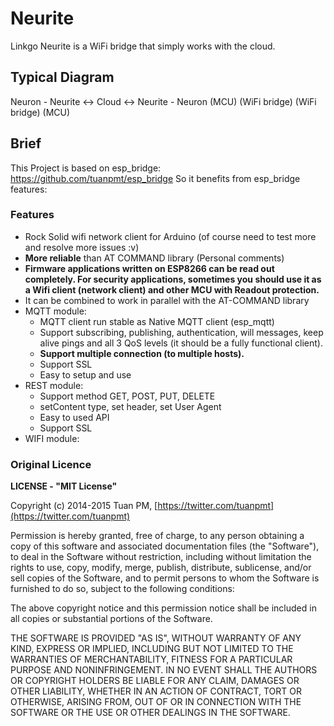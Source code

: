 # Neurite
Linkgo Neurite is a WiFi bridge that simply works with the cloud.

## Typical Diagram

Neuron - Neurite <-> Cloud <-> Neurite - Neuron
(MCU) (WiFi bridge)         (WiFi bridge) (MCU)

## Brief
This Project is based on esp_bridge: https://github.com/tuanpmt/esp_bridge
So it benefits from esp_bridge features:

### Features
- Rock Solid wifi network client for Arduino (of course need to test more and resolve more issues :v)
- **More reliable** than AT COMMAND library (Personal comments)
- **Firmware applications written on ESP8266 can be read out completely. For security applications, sometimes you should use it as a Wifi client (network client) and other MCU with Readout protection.**
- It can be combined to work in parallel with the AT-COMMAND library
- MQTT module: 
    + MQTT client run stable as Native MQTT client (esp_mqtt)
    + Support subscribing, publishing, authentication, will messages, keep alive pings and all 3 QoS levels (it should be a fully functional client).
    + **Support multiple connection (to multiple hosts).**
    + Support SSL
    + Easy to setup and use
- REST module:
    + Support method GET, POST, PUT, DELETE
    + setContent type, set header, set User Agent
    + Easy to used API
    + Support SSL
- WIFI module:

### Original Licence
**LICENSE - "MIT License"**

Copyright (c) 2014-2015 Tuan PM, [https://twitter.com/tuanpmt](https://twitter.com/tuanpmt)

Permission is hereby granted, free of charge, to any person obtaining a copy of this software and associated documentation files (the "Software"), to deal in the Software without restriction, including without limitation the rights to use, copy, modify, merge, publish, distribute, sublicense, and/or sell copies of the Software, and to permit persons to whom the Software is furnished to do so, subject to the following conditions:

The above copyright notice and this permission notice shall be included in all copies or substantial portions of the Software.

THE SOFTWARE IS PROVIDED "AS IS", WITHOUT WARRANTY OF ANY KIND, EXPRESS OR IMPLIED, INCLUDING BUT NOT LIMITED TO THE WARRANTIES OF MERCHANTABILITY, FITNESS FOR A PARTICULAR PURPOSE AND NONINFRINGEMENT. IN NO EVENT SHALL THE AUTHORS OR COPYRIGHT HOLDERS BE LIABLE FOR ANY CLAIM, DAMAGES OR OTHER LIABILITY, WHETHER IN AN ACTION OF CONTRACT, TORT OR OTHERWISE, ARISING FROM, OUT OF OR IN CONNECTION WITH THE SOFTWARE OR THE USE OR OTHER DEALINGS IN THE SOFTWARE.

